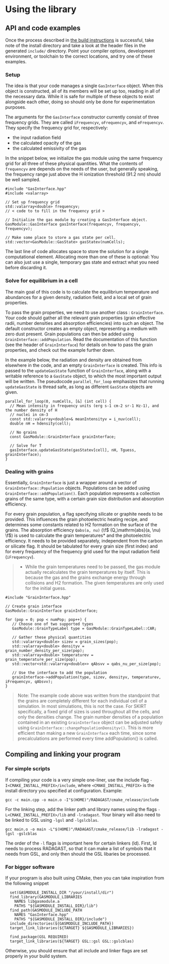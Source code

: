 # Using the library

## API and code examples
Once the process described in [the build instructions](build.md) is successful, take note of the
install directory and take a look at the header files in the generated `include/` directory. Point
your compiler options, development environment, or toolchain to the correct locations, and try
one of these examples.

### Setup
The idea is that your code manages a single `GasInterface` object. When this object is
constructed, all of its members will be set up too, reading in all of the necessary data. While
it is safe for multiple of these objects to exist alongside each other, doing so should only be
done for experimentation purposes.

The arguments for the `GasInterface` constructor currently consist of three frequency grids.
They are called `iFrequencyv`, `oFrequencyv`, and `eFrequencyv`. They specify the frequency grid
for, respectively:
- the input radiation field
- the calculated opacity of the gas
- the calculated emissivity of the gas

In the snippet below, we initialize the gas module using the same frequency grid for all three
of these physical quantities. What the contents of `frequencyv` are depends on the needs of the
user, but generally speaking, the frequency range just above the H ionization threshold (91.2
nm) should be well sampled.

```
#include "GasInterface.hpp"
#include <valarray>

// Set up frequency grid
std::valarray<double> frequencyv;
// < code to to fill in the frequency grid >

// Initialize the gas module by creating a GasInterface object.
GasModule::GasInterface gasInterface(frequencyv, frequencyv, frequencyv);

// Make some place to store a gas state per cell.
std::vector<GasModule::GasState> gasStatev(numCells);
```

The last line of code allocates space to store the solution for a single computational element.
Allocating more than one of these is optional: You can also just use a single, temporary gas
state and extract what you need before discarding it.

### Solve for equilibrium in a cell
The main goal of this code is to calculate the equilibrium temperature and abundances for a
given density, radiation field, and a local set of grain properties.

To pass the grain properties, we need to use another class : `GrainInterface`. Your code should
gather all the relevant grain properties (grain effective radii, number densities and absorption
efficiencies) into such an object. The default constructor creates an empty object, representing
a medium with zero dust present. Grain populations can then be added using
`GrainInterface::addPopulation`. Read the documentation of this function (see the header of
`GrainInterface`) for details on how to pass the grain properties, and check out the example
further down.

In the example below, the radiation and density are obtained from elsewhere in the code, and an
empty `GrainInterface` is created. This info is passed to the `updateGasState` function of
`GrainInterface`, along with a writable reference to a `GasState` object, to which the most
important output will be written. The pseudocode `parallel_for_loop` emphasizes that running
`updateGasState` is thread safe, as long as different `GasState` objects are given.

```
parallel_for_loop(0, numCells, [&] (int cell) {
  // Mean intensity in frequency units (erg s-1 cm-2 sr-1 Hz-1), and the number density of H
  // nuclei in cm-3
  const std::valarray<double>& meanIntensityv = i_nuv(cell);
  double nH = hdensity(cell);

  // No grains
  const GasModule::GrainInterface grainInterface;

  // Solve for T
  gasInterface.updateGasState(gasStatev[cell], nH, Tguess, grainInterface);
}
```

### Dealing with grains
Essentially, `GrainInterface` is just a wrapper around a vector of `GrainInterface::Population`
objects. Populations can be added using `GrainInterface::addPopulation()`. Each population
represents a collection grains of the same type, with a certain grain size distribution and
absorption efficiency.

For every grain population, a flag specifying silicate or graphite needs to be provided. This
influences the grain photoelectric heating recipe, and determines some constants related to H2
formation on the surface of the grains. The absorption efficiency `Qabs(a, nu)` (\f$
(Q_\mathrm{abs}(a, \nu) \f$) is used to calculate the grain temperatures* and the photoelectric
efficiency. It needs to be provided separately, independent from the carbon or silicate flag. It
should be tabulated for every grain size (first index) and for every frequency of the frequency
grid used for the input radiation field (`iFrequencyv`).

> * While the grain temperatures need to be passed, the gas module actually recalculates the
> grain temperatures by itself. This is because the gas and the grains exchange energy through
> collisions and H2 formation. The given temperatures are only used for the initial guess.

```
#include "GrainInterface.hpp"

// Create grain interface
GasModule::GrainInterface grainInterface;

for (pop = 0; pop < numPop; pop++) {
   // Choose one of two supported types
   GasModule::GrainTypeLabel type = GasModule::GrainTypeLabel::CAR;

   // Gather these physical quantities
   std::valarray<double> sizev = grain_sizes(pop);
   std::valarray<double> densityv = grain_number_density_per_size(pop);
   std::valarray<double> temperaturev = grain_temperature_per_size(pop);
   std::vector<std::valarray<double>> qAbsvv = qabs_nu_per_size(pop);

   // Use the interface to add the population
   grainInterface->addPopulation(type, sizev, densityv, temperaturev, iFrequencyv, qAbsvv);
}
```

> Note: The example code above was written from the standpoint that the grains are completely
> different for each individual cell of a simulation. In most simulations, this is not the case.
> For SKIRT specifically, a fixed grid of sizes is used throughout all the cells, and only the
> densities change. The grain number densities of a population contained in an existing
> `GrainInterface` object can be adjusted safely using
> `GrainInterface::changePopulationDensityv()`. This is more efficient than making a new
> `GrainInterface` each time, since some precalculations are performed every time
> addPopulation() is called.
 
## Compiling and linking your program

### For simple scripts
If compiling your code is a very simple one-liner, use the include flag
`-I<CMAKE_INSTALL_PREFIX>/include`, where `<CMAKE_INSTALL_PREFIX>` is the install directory you
specified at configuration. Example:
```
gcc -c main.cpp -o main.o -I"$(HOME)"/RADAGAST/cmake_release/include
```

For the linking step, add the linker path and library names using the flags
`-L<CMAKE_INSTALL_PREFIX>/lib` and `-lradagast`. Your binary will also need to be linked to
GSL using `-lgsl` and `-lgslcblas`.
```
gcc main.o -o main -L"$(HOME)"/RADAGAST/cmake_release/lib -lradagast -lgsl -gslcblas
```
The order of the `-l` flags is important here for certain linkers (ld). First, ld needs to
process RADAGAST, so that it can make a list of symbols that it needs from GSL, and only then
should the GSL libaries be processed.

### For bigger software
If your program is also built using CMake, then you can take inspiration from the following
snippet

```
  set(GASMODULE_INSTALL_DIR "/your/install/dir")
  find_library(GASMODULE_LIBRARIES
    NAMES libgasmodule.a
    PATHS "${GASMODULE_INSTALL_DIR}/lib")
  find_path(GASMODULE_INCLUDE_PATH
    NAMES "GasInterface.hpp"
    PATHS "${GASMODULE_INSTALL_DIR}/include")
  include_directories(${GASMODULE_INCLUDE_PATH})
  target_link_libraries(${TARGET} ${GASMODULE_LIBRARIES})

  find_package(GSL REQUIRED)
  target_link_libraries(${TARGET} GSL::gsl GSL::gslcblas)
```
Otherwise, you should ensure that all include and linker flags are set properly in your build system.
